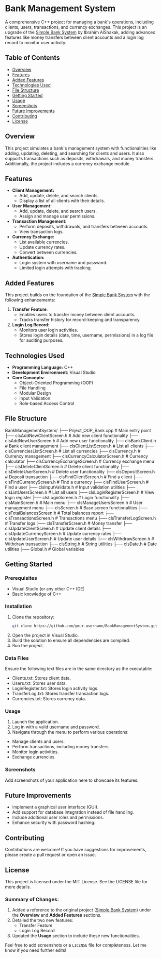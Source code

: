 # Bank Management System

A comprehensive C++ project for managing a bank's operations, including clients, users, transactions, and currency exchanges. This project is an upgrade of the [Simple Bank System](https://github.com/IbrahimAlShakak/SimpleBankSystem.git) by Ibrahim AlShakak, adding advanced features like money transfers between client accounts and a login log record to monitor user activity.

## Table of Contents
- [Overview](#overview)
- [Features](#features)
- [Added Features](#added-features)
- [Technologies Used](#technologies-used)
- [File Structure](#file-structure)
- [Getting Started](#getting-started)
- [Usage](#usage)
- [Screenshots](#screenshots)
- [Future Improvements](#future-improvements)
- [Contributing](#contributing)
- [License](#license)

## Overview
This project simulates a bank's management system with functionalities like adding, updating, deleting, and searching for clients and users. It also supports transactions such as deposits, withdrawals, and money transfers. Additionally, the project includes a currency exchange module.

## Features
- **Client Management:**
  - Add, update, delete, and search clients.
  - Display a list of all clients with their details.
- **User Management:**
  - Add, update, delete, and search users.
  - Assign and manage user permissions.
- **Transaction Management:**
  - Perform deposits, withdrawals, and transfers between accounts.
  - View transaction logs.
- **Currency Exchange:**
  - List available currencies.
  - Update currency rates.
  - Convert between currencies.
- **Authentication:**
  - Login system with username and password.
  - Limited login attempts with tracking.

## Added Features
This project builds on the foundation of the [Simple Bank System](https://github.com/IbrahimAlShakak/SimpleBankSystem.git) with the following enhancements:
1. **Transfer Feature**:
   - Enables users to transfer money between client accounts.
   - Tracks transfer history for record-keeping and transparency.
2. **Login Log Record**:
   - Monitors user login activities.
   - Stores login details (date, time, username, permissions) in a log file for auditing purposes.

## Technologies Used
- **Programming Language:** C++
- **Development Environment:** Visual Studio
- **Core Concepts:**
  - Object-Oriented Programming (OOP)
  - File Handling
  - Modular Design
  - Input Validation
  - Role-based Access Control

## File Structure
BankManagementSystem/ ├── Priject_OOP_Bank.cpp # Main entry point ├── clsAddNewClientScreen.h # Add new client functionality ├── clsAddNewUserScreen.h # Add new user functionality ├── clsBankClient.h # Bank client management ├── clsClientListScreen.h # List all clients ├── clsCurrenciesListScreen.h # List all currencies ├── clsCurrency.h # Currency management ├── clsCurrencyCalculatorScreen.h # Currency calculator ├── clsCurrencyExchangeScreen.h # Currency exchange menu ├── clsDeleteClientScreen.h # Delete client functionality ├── clsDeleteUserScreen.h # Delete user functionality ├── clsDepositScreen.h # Deposit transaction ├── clsFindClientScreen.h # Find a client ├── clsFindCurrencyScreen.h # Find a currency ├── clsFindUserScreen.h # Find a user ├── clsInputValidate.h # Input validation utilities ├── clsListUsersScreen.h # List all users ├── clsLoginRegisterScreen.h # View login register ├── clsLoginScreen.h # Login functionality ├── clsMainScreen.h # Main menu ├── clsManageUsersScreen.h # User management menu ├── clsScreen.h # Base screen functionalities ├── clsTotalBalancesScreen.h # Total balances report ├── clsTransactionsScreen.h # Transactions menu ├── clsTransferLogScreen.h # Transfer logs ├── clsTransferScreen.h # Money transfer ├── clsUpdateClientScreen.h # Update client details ├── clsUpdateCurrencyScreen.h # Update currency rates ├── clsUpdateUserScreen.h # Update user details ├── clsWithdrawScreen.h # Withdraw transaction ├── clsString.h # String utilities ├── clsDate.h # Date utilities ├── Global.h # Global variables


## Getting Started
### Prerequisites
- Visual Studio (or any other C++ IDE)
- Basic knowledge of C++

### Installation
1. Clone the repository:
   ```bash
   git clone https://github.com/your-username/BankManagementSystem.git

2. Open the project in Visual Studio.
3. Build the solution to ensure all dependencies are compiled.
4. Run the project.

### Data Files

Ensure the following text files are in the same directory as the executable:

* Clients.txt: Stores client data.
* Users.txt: Stores user data.
* LoginRegister.txt: Stores login activity logs.
* TransferLog.txt: Stores transfer transaction logs.
* Currencies.txt: Stores currency data.

### Usage

1. Launch the application.
2. Log in with a valid username and password.
3. Navigate through the menu to perform various operations:
* Manage clients and users.
* Perform transactions, including money transfers.
* Monitor login activities.
* Exchange currencies.

### Screenshots

Add screenshots of your application here to showcase its features.

## Future Improvements

* Implement a graphical user interface (GUI).
* Add support for database integration instead of file handling.
* Include additional user roles and permissions.
* Enhance security with password hashing.

## Contributing

Contributions are welcome! If you have suggestions for improvements, please create a pull request or open an issue.

## License

This project is licensed under the MIT License. See the LICENSE file for more details.

### Summary of Changes:
1. Added a reference to the original project ([Simple Bank System](https://github.com/IbrahimAlShakak/SimpleBankSystem.git)) under the **Overview** and **Added Features** sections.
2. Detailed the two new features:
   - Transfer Feature
   - Login Log Record
3. Updated the **Usage** section to include these new functionalities.

Feel free to add screenshots or a `LICENSE` file for completeness. Let me know if you need further edits!
